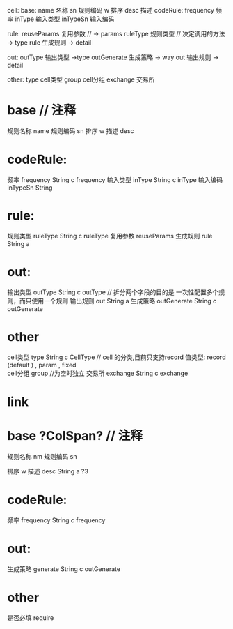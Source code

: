cell:
base:
    name 名称
    sn 规则编码
    w 排序
    desc 描述
codeRule:
    frequency 频率
    inType 输入类型
    inTypeSn 输入编码

rule:
    reuseParams 复用参数  // -> params 
    ruleType 规则类型  // 决定调用的方法 -> type 
    rule 生成规则  -> detail

out:
    outType 输出类型 ->type 
    outGenerate 生成策略  -> way 
    out 输出规则   -> detail


other:
    type cell类型 
    group cell分组
    exchange 交易所



#  base // 注释
规则名称  name
规则编码 sn
排序 w
描述 desc 
#  codeRule:
频率 frequency String c frequency
输入类型  inType  String c inType 
输入编码  inTypeSn  String 
#  rule:
规则类型 ruleType String c ruleType
复用参数 reuseParams 
生成规则 rule String a 
#  out:
输出类型 outType String c outType // 拆分两个字段的目的是 一次性配置多个规则，而只使用一个规则
输出规则 out String a
生成策略 outGenerate String  c outGenerate
# other 
cell类型 type String  c CellType   // cell 的分类,目前只支持record 值类型: record (default )  , param , fixed  
cell分组 group   //为空时独立
交易所 exchange String  c exchange







# link 
#  base ?ColSpan? // 注释 
规则名称 nm
规则编码 sn

排序 w
描述 desc String a ?3

#  codeRule:
频率 frequency String c frequency
#  out:
生成策略 generate String  c outGenerate
# other 
是否必填 require

